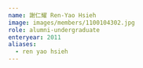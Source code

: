 ```yaml
---
name: 謝仁耀 Ren-Yao Hsieh 
image: images/members/1100104302.jpg 
role: alumni-undergraduate
enteryear: 2011
aliases:
  - ren yao hsieh
---
```

